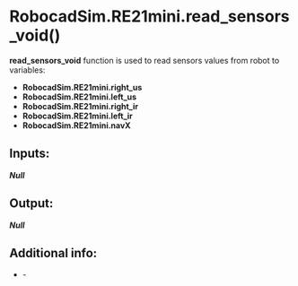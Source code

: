 <h1> RobocadSim.RE21mini.read_sensors_void()  </h1>
  
<strong>read_sensors_void</strong> function is used to read sensors values from robot to variables:  
<ul>
  <li><strong>RobocadSim.RE21mini.right_us</strong></li> 
  <li><strong>RobocadSim.RE21mini.left_us</strong></li>
  <li><strong>RobocadSim.RE21mini.right_ir</strong></li>
  <li><strong>RobocadSim.RE21mini.left_ir</strong></li>
  <li><strong>RobocadSim.RE21mini.navX</strong></li>
</ul>

<h2><strong> Inputs: </strong></h2>  
<strong><em>Null</em></strong>
  
<h2><strong> Output: </strong></h2>
<strong><em>Null</em></strong>

<h2><strong> Additional info: </strong></h2>
<ul>
<li>-</li>
</ul>
